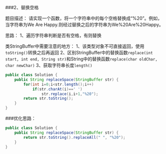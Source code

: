 ###2、替换空格

题目描述：
请实现一个函数，将一个字符串中的每个空格替换成“%20”。例如，当字符串为We Are Happy.则经过替换之后的字符串为We%20Are%20Happy。

思路：
1、遍历字符串判断是否有空格，有则替换

类StringBuffer中需要注意的地方：
1、该类型对象不可直接返回，使用``toString()``转换之后再返回
2、区别StringBuffer中的替换函数``replace(int start, int end, String str)``和String中的替换函数``replace(char oldChar, char newChar)``
3、获取字符串长度``length()``
```java
public class Solution {
    public String replaceSpace(StringBuffer str) {
        for(int i=0;i<str.length();i++)
            if(str.charAt(i)==' ')
                str.replace(i,i+1,"%20");
        return str.toString();
    }
}
```
###优化思路：
```java
public class Solution {
    public String replaceSpace(StringBuffer str) {
        return str.toString().replaceAll(" ", "%20");
    }
}
```